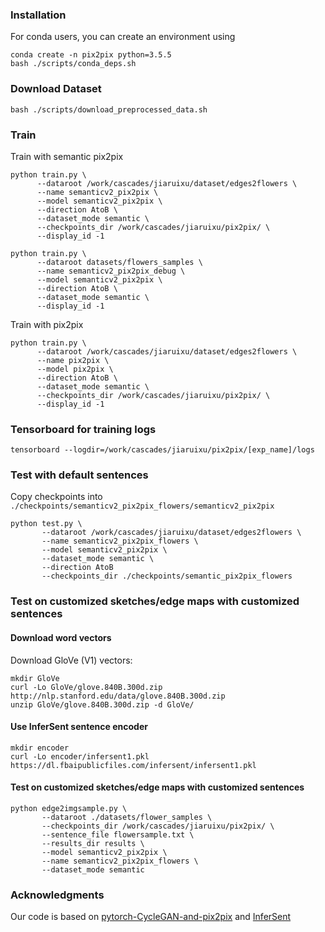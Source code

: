 ### Installation
For conda users, you can create an environment using
```
conda create -n pix2pix python=3.5.5
bash ./scripts/conda_deps.sh
```

### Download Dataset

```
bash ./scripts/download_preprocessed_data.sh
```

### Train
Train with semantic pix2pix
```
python train.py \
      --dataroot /work/cascades/jiaruixu/dataset/edges2flowers \
      --name semanticv2_pix2pix \
      --model semanticv2_pix2pix \
      --direction AtoB \
      --dataset_mode semantic \
      --checkpoints_dir /work/cascades/jiaruixu/pix2pix/ \
      --display_id -1

python train.py \
      --dataroot datasets/flowers_samples \
      --name semanticv2_pix2pix_debug \
      --model semanticv2_pix2pix \
      --direction AtoB \
      --dataset_mode semantic \
      --display_id -1
```

Train with pix2pix
```
python train.py \
      --dataroot /work/cascades/jiaruixu/dataset/edges2flowers \
      --name pix2pix \
      --model pix2pix \
      --direction AtoB \
      --dataset_mode semantic \
      --checkpoints_dir /work/cascades/jiaruixu/pix2pix/ \
      --display_id -1
```

### Tensorboard for training logs

```
tensorboard --logdir=/work/cascades/jiaruixu/pix2pix/[exp_name]/logs
```

### Test with default sentences
Copy checkpoints into `./checkpoints/semanticv2_pix2pix_flowers/semanticv2_pix2pix`

```
python test.py \
       --dataroot /work/cascades/jiaruixu/dataset/edges2flowers \
       --name semanticv2_pix2pix_flowers \
       --model semanticv2_pix2pix \
       --dataset_mode semantic \
       --direction AtoB
       --checkpoints_dir ./checkpoints/semantic_pix2pix_flowers
```

### Test on customized sketches/edge maps with customized sentences

#### Download word vectors
Download GloVe (V1) vectors:
```
mkdir GloVe
curl -Lo GloVe/glove.840B.300d.zip http://nlp.stanford.edu/data/glove.840B.300d.zip
unzip GloVe/glove.840B.300d.zip -d GloVe/
```

#### Use InferSent sentence encoder

```
mkdir encoder
curl -Lo encoder/infersent1.pkl https://dl.fbaipublicfiles.com/infersent/infersent1.pkl
```

#### Test on customized sketches/edge maps with customized sentences

```
python edge2imgsample.py \
       --dataroot ./datasets/flower_samples \
       --checkpoints_dir /work/cascades/jiaruixu/pix2pix/ \
       --sentence_file flowersample.txt \
       --results_dir results \
       --model semanticv2_pix2pix \
       --name semanticv2_pix2pix_flowers \
       --dataset_mode semantic

```
### Acknowledgments
Our code is based on [pytorch-CycleGAN-and-pix2pix](https://github.com/junyanz/pytorch-CycleGAN-and-pix2pix) and [InferSent](https://github.com/facebookresearch/InferSent)
